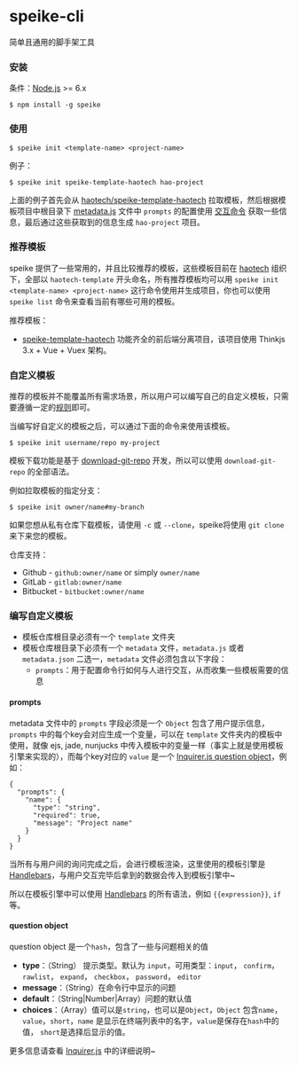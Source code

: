 # speike-cli
简单且通用的脚手架工具

### 安装

条件：[Node.js](https://nodejs.org/en/) >= 6.x 

```
$ npm install -g speike
```

### 使用

```
$ speike init <template-name> <project-name>
```

例子：

```
$ speike init speike-template-haotech hao-project
```

上面的例子首先会从 [haotech/speike-template-haotech](https://github.com/haotech/speike-template-haotech) 拉取模板，然后根据模板项目中根目录下 [metadata.js](https://github.com/haotech/speike-template-haotech/blob/master/metadata.js) 文件中 `prompts` 的配置使用 [交互命令](https://github.com/SBoudrias/Inquirer.js) 获取一些信息，最后通过这些获取到的信息生成 `hao-project` 项目。

### 推荐模板

speike 提供了一些常用的，并且比较推荐的模板，这些模板目前在 [haotech](https://github.com/haotech) 组织下，全部以 `haotech-template` 开头命名，所有推荐模板均可以用 `speike init <template-name> <project-name>` 这行命令使用并生成项目，你也可以使用 `speike list` 命令来查看当前有哪些可用的模板。

推荐模板：

- [speike-template-haotech](https://github.com/haotech/speike-template-haotech) 功能齐全的前后端分离项目，该项目使用 Thinkjs 3.x + Vue + Vuex 架构。

### 自定义模板

推荐的模板并不能覆盖所有需求场景，所以用户可以编写自己的自定义模板，只需要遵循一定的[规则](#编写自定义模板)即可。

当编写好自定义的模板之后，可以通过下面的命令来使用该模板。

```
$ speike init username/repo my-project
```

模板下载功能是基于 [download-git-repo](https://github.com/flipxfx/download-git-repo) 开发，所以可以使用 `download-git-repo` 的全部语法。

例如拉取模板的指定分支：

```
$ speike init owner/name#my-branch
```

如果您想从私有仓库下载模板，请使用 `-c` 或 `--clone`，speike将使用 `git clone` 来下来您的模板。

仓库支持：

- Github - `github:owner/name` or simply `owner/name`
- GitLab - `gitlab:owner/name`
- Bitbucket - `bitbucket:owner/name`

### 编写自定义模板

- 模板仓库根目录必须有一个 `template` 文件夹
- 模板仓库根目录下必须有一个 `metadata` 文件，`metadata.js` 或者 `metadata.json` 二选一，`metadata` 文件必须包含以下字段：
  - `prompts`：用于配置命令行如何与人进行交互，从而收集一些模板需要的信息

#### prompts

metadata 文件中的 `prompts` 字段必须是一个 `Object` 包含了用户提示信息，`prompts` 中的每个key会对应生成一个变量，可以在 `template` 文件夹内的模板中使用，就像 ejs, jade, nunjucks 中传入模板中的变量一样（事实上就是使用模板引擎来实现的），而每个key对应的 `value` 是一个 [Inquirer.js question object](https://github.com/SBoudrias/Inquirer.js/#question)，例如：

```
{
  "prompts": {
    "name": {
      "type": "string",
      "required": true,
      "message": "Project name"
    }
  }
}
```

当所有与用户间的询问完成之后，会进行模板渲染，这里使用的模板引擎是 [Handlebars](http://handlebarsjs.com/)，与用户交互完毕后拿到的数据会传入到模板引擎中~

所以在模板引擎中可以使用 [Handlebars](http://handlebarsjs.com/) 的所有语法，例如 `{{expression}}`, `if` 等。

#### question object

question object 是一个`hash`，包含了一些与问题相关的值

- **type**：（String） 提示类型。默认为 `input`，可用类型：`input`， `confirm`， `rawlist`， `expand`， `checkbox`， `password`， `editor`
- **message**：（String）在命令行中显示的问题
- **default**：（String|Number|Array）问题的默认值
- **choices**：（Array）值可以是`string`，也可以是`Object`，`Object` 包含`name`，`value`，`short`，`name` 是显示在终端列表中的名字，`value`是保存在`hash`中的值， `short`是选择后显示的值。

更多信息请查看 [Inquirer.js](https://github.com/SBoudrias/Inquirer.js/) 中的详细说明~
